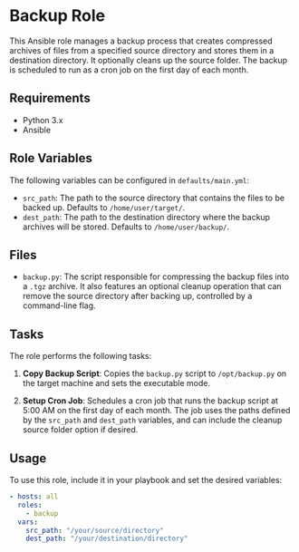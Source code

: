 # Backup Role

This Ansible role manages a backup process that creates compressed archives of files from a specified source directory and stores them in a destination directory. It optionally cleans up the source folder. The backup is scheduled to run as a cron job on the first day of each month.

## Requirements

- Python 3.x
- Ansible

## Role Variables

The following variables can be configured in `defaults/main.yml`:

- `src_path`: The path to the source directory that contains the files to be backed up. Defaults to `/home/user/target/`.
- `dest_path`: The path to the destination directory where the backup archives will be stored. Defaults to `/home/user/backup/`.

## Files

- `backup.py`: The script responsible for compressing the backup files into a `.tgz` archive. It also features an optional cleanup operation that can remove the source directory after backing up, controlled by a command-line flag.

## Tasks

The role performs the following tasks:

1. **Copy Backup Script**: Copies the `backup.py` script to `/opt/backup.py` on the target machine and sets the executable mode.

2. **Setup Cron Job**: Schedules a cron job that runs the backup script at 5:00 AM on the first day of each month. The job uses the paths defined by the `src_path` and `dest_path` variables, and can include the cleanup source folder option if desired.

## Usage

To use this role, include it in your playbook and set the desired variables:

```yaml
- hosts: all
  roles:
    - backup
  vars:
    src_path: "/your/source/directory"
    dest_path: "/your/destination/directory"
```
